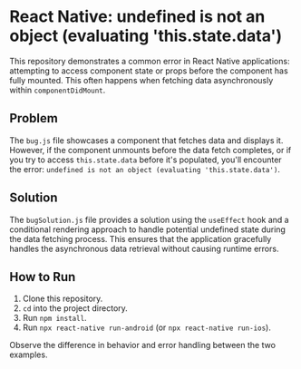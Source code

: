 # React Native: undefined is not an object (evaluating 'this.state.data')

This repository demonstrates a common error in React Native applications: attempting to access component state or props before the component has fully mounted.  This often happens when fetching data asynchronously within `componentDidMount`.

## Problem

The `bug.js` file showcases a component that fetches data and displays it.  However, if the component unmounts before the data fetch completes, or if you try to access `this.state.data` before it's populated, you'll encounter the error: `undefined is not an object (evaluating 'this.state.data')`.

## Solution

The `bugSolution.js` file provides a solution using the `useEffect` hook and a conditional rendering approach to handle potential undefined state during the data fetching process.  This ensures that the application gracefully handles the asynchronous data retrieval without causing runtime errors.

## How to Run

1. Clone this repository.
2. `cd` into the project directory.
3. Run `npm install`.
4. Run `npx react-native run-android` (or `npx react-native run-ios`).

Observe the difference in behavior and error handling between the two examples.